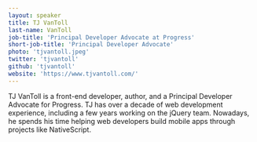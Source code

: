 ```yaml
---
layout: speaker
title: TJ VanToll
last-name: VanToll
job-title: 'Principal Developer Advocate at Progress'
short-job-title: 'Principal Developer Advocate'
photo: 'tjvantoll.jpeg'
twitter: 'tjvantoll'
github: 'tjvantoll'
website: 'https://www.tjvantoll.com/'
---
```


TJ VanToll is a front-end developer, author, and a Principal Developer Advocate for Progress. TJ has over a decade of web development experience, including a few years working on the jQuery team. Nowadays, he spends his time helping web developers build mobile apps through projects like NativeScript.
